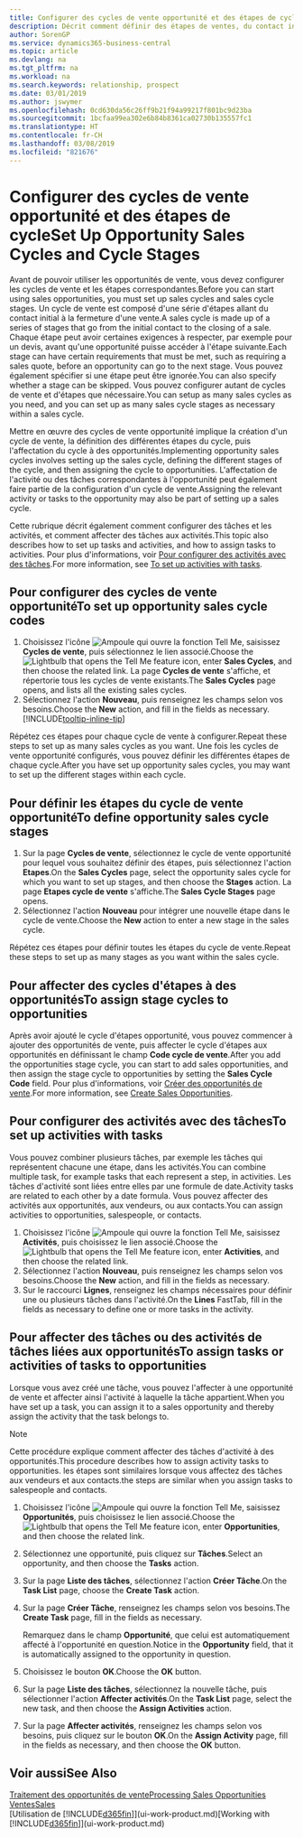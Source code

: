 ```yaml
---
title: Configurer des cycles de vente opportunité et des étapes de cycle| Microsoft Docs
description: Décrit comment définir des étapes de ventes, du contact initial à la clôture, créer un cycle de vente et l'affecter aux opportunités dans Business Central.
author: SorenGP
ms.service: dynamics365-business-central
ms.topic: article
ms.devlang: na
ms.tgt_pltfrm: na
ms.workload: na
ms.search.keywords: relationship, prospect
ms.date: 03/01/2019
ms.author: jswymer
ms.openlocfilehash: 0cd630da56c26ff9b21f94a99217f801bc9d23ba
ms.sourcegitcommit: 1bcfaa99ea302e6b84b8361ca02730b135557fc1
ms.translationtype: HT
ms.contentlocale: fr-CH
ms.lasthandoff: 03/08/2019
ms.locfileid: "821676"
---
```

# <a name="set-up-opportunity-sales-cycles-and-cycle-stages"></a><span data-ttu-id="97de9-103">Configurer des cycles de vente opportunité et des étapes de cycle</span><span class="sxs-lookup"><span data-stu-id="97de9-103">Set Up Opportunity Sales Cycles and Cycle Stages</span></span>
<span data-ttu-id="97de9-104">Avant de pouvoir utiliser les opportunités de vente, vous devez configurer les cycles de vente et les étapes correspondantes.</span><span class="sxs-lookup"><span data-stu-id="97de9-104">Before you can start using sales opportunities, you must set up sales cycles and sales cycle stages.</span></span> <span data-ttu-id="97de9-105">Un cycle de vente est composé d'une série d'étapes allant du contact initial à la fermeture d'une vente.</span><span class="sxs-lookup"><span data-stu-id="97de9-105">A sales cycle is made up of a series of stages that go from the initial contact to the closing of a sale.</span></span> <span data-ttu-id="97de9-106">Chaque étape peut avoir certaines exigences à respecter, par exemple pour un devis, avant qu'une opportunité puisse accéder à l'étape suivante.</span><span class="sxs-lookup"><span data-stu-id="97de9-106">Each stage can have certain requirements that must be met, such as requiring a sales quote, before an opportunity can go to the next stage.</span></span> <span data-ttu-id="97de9-107">Vous pouvez également spécifier si une étape peut être ignorée.</span><span class="sxs-lookup"><span data-stu-id="97de9-107">You can also specify whether a stage can be skipped.</span></span> <span data-ttu-id="97de9-108">Vous pouvez configurer autant de cycles de vente et d'étapes que nécessaire.</span><span class="sxs-lookup"><span data-stu-id="97de9-108">You can setup as many sales cycles as you need, and you can set up as many sales cycle stages as necessary within a sales cycle.</span></span>

<span data-ttu-id="97de9-109">Mettre en œuvre des cycles de vente opportunité implique la création d'un cycle de vente, la définition des différentes étapes du cycle, puis l'affectation du cycle à des opportunités.</span><span class="sxs-lookup"><span data-stu-id="97de9-109">Implementing opportunity sales cycles involves setting up the sales cycle, defining the different stages of the cycle, and then assigning the cycle to opportunities.</span></span> <span data-ttu-id="97de9-110">L'affectation de l'activité ou des tâches correspondantes à l'opportunité peut également faire partie de la configuration d'un cycle de vente.</span><span class="sxs-lookup"><span data-stu-id="97de9-110">Assigning the relevant activity or tasks to the opportunity may also be part of setting up a sales cycle.</span></span>

<span data-ttu-id="97de9-111">Cette rubrique décrit également comment configurer des tâches et les activités, et comment affecter des tâches aux activités.</span><span class="sxs-lookup"><span data-stu-id="97de9-111">This topic also describes how to set up tasks and activities, and how to assign tasks to activities.</span></span> <span data-ttu-id="97de9-112">Pour plus d'informations, voir [Pour configurer des activités avec des tâches](marketing-how-setup-opportunity-sales-cycles-stages.md#to-set-up-activities-with-tasks).</span><span class="sxs-lookup"><span data-stu-id="97de9-112">For more information, see [To set up activities with tasks](marketing-how-setup-opportunity-sales-cycles-stages.md#to-set-up-activities-with-tasks).</span></span>

## <a name="to-set-up-opportunity-sales-cycle-codes"></a><span data-ttu-id="97de9-113">Pour configurer des cycles de vente opportunité</span><span class="sxs-lookup"><span data-stu-id="97de9-113">To set up opportunity sales cycle codes</span></span>
1. <span data-ttu-id="97de9-114">Choisissez l'icône ![Ampoule qui ouvre la fonction Tell Me](media/ui-search/search_small.png "Dites-moi ce que vous voulez faire"), saisissez **Cycles de vente**, puis sélectionnez le lien associé.</span><span class="sxs-lookup"><span data-stu-id="97de9-114">Choose the ![Lightbulb that opens the Tell Me feature](media/ui-search/search_small.png "Tell me what you want to do") icon, enter **Sales Cycles**, and then choose the related link.</span></span> <span data-ttu-id="97de9-115">La page **Cycles de vente** s'affiche, et répertorie tous les cycles de vente existants.</span><span class="sxs-lookup"><span data-stu-id="97de9-115">The **Sales Cycles** page opens, and lists all the existing sales cycles.</span></span>
2. <span data-ttu-id="97de9-116">Sélectionnez l'action **Nouveau**, puis renseignez les champs selon vos besoins.</span><span class="sxs-lookup"><span data-stu-id="97de9-116">Choose the **New** action, and fill in the fields as necessary.</span></span> [!INCLUDE[tooltip-inline-tip](includes/tooltip-inline-tip_md.md)]

<span data-ttu-id="97de9-117">Répétez ces étapes pour chaque cycle de vente à configurer.</span><span class="sxs-lookup"><span data-stu-id="97de9-117">Repeat these steps to set up as many sales cycles as you want.</span></span> <span data-ttu-id="97de9-118">Une fois les cycles de vente opportunité configurés, vous pouvez définir les différentes étapes de chaque cycle.</span><span class="sxs-lookup"><span data-stu-id="97de9-118">After you have set up opportunity sales cycles, you may want to set up the different stages within each cycle.</span></span>

## <a name="to-define-opportunity-sales-cycle-stages"></a><span data-ttu-id="97de9-119">Pour définir les étapes du cycle de vente opportunité</span><span class="sxs-lookup"><span data-stu-id="97de9-119">To define opportunity sales cycle stages</span></span>
1. <span data-ttu-id="97de9-120">Sur la page **Cycles de vente**, sélectionnez le cycle de vente opportunité pour lequel vous souhaitez définir des étapes, puis sélectionnez l'action **Etapes**.</span><span class="sxs-lookup"><span data-stu-id="97de9-120">On the **Sales Cycles** page, select the opportunity sales cycle for which you want to set up stages, and then choose the **Stages** action.</span></span> <span data-ttu-id="97de9-121">La page **Etapes cycle de vente** s'affiche.</span><span class="sxs-lookup"><span data-stu-id="97de9-121">The **Sales Cycle Stages** page opens.</span></span>
2. <span data-ttu-id="97de9-122">Sélectionnez l'action **Nouveau** pour intégrer une nouvelle étape dans le cycle de vente.</span><span class="sxs-lookup"><span data-stu-id="97de9-122">Choose the **New** action to enter a new stage in the sales cycle.</span></span>

<span data-ttu-id="97de9-123">Répétez ces étapes pour définir toutes les étapes du cycle de vente.</span><span class="sxs-lookup"><span data-stu-id="97de9-123">Repeat these steps to set up as many stages as you want within the sales cycle.</span></span>

## <a name="to-assign-stage-cycles-to-opportunities"></a><span data-ttu-id="97de9-124">Pour affecter des cycles d'étapes à des opportunités</span><span class="sxs-lookup"><span data-stu-id="97de9-124">To assign stage cycles to opportunities</span></span>
<span data-ttu-id="97de9-125">Après avoir ajouté le cycle d'étapes opportunité, vous pouvez commencer à ajouter des opportunités de vente, puis affecter le cycle d'étapes aux opportunités en définissant le champ **Code cycle de vente**.</span><span class="sxs-lookup"><span data-stu-id="97de9-125">After you add the opportunities stage cycle, you can start to add sales opportunities, and then assign the stage cycle to opportunities by setting the **Sales Cycle Code** field.</span></span> <span data-ttu-id="97de9-126">Pour plus d'informations, voir [Créer des opportunités de vente](marketing-how-create-opportunities.md).</span><span class="sxs-lookup"><span data-stu-id="97de9-126">For more information, see [Create Sales Opportunities](marketing-how-create-opportunities.md).</span></span>

## <a name="to-set-up-activities-with-tasks"></a><span data-ttu-id="97de9-127">Pour configurer des activités avec des tâches</span><span class="sxs-lookup"><span data-stu-id="97de9-127">To set up activities with tasks</span></span>
<span data-ttu-id="97de9-128">Vous pouvez combiner plusieurs tâches, par exemple les tâches qui représentent chacune une étape, dans les activités.</span><span class="sxs-lookup"><span data-stu-id="97de9-128">You can combine multiple task, for example tasks that each represent a step, in activities.</span></span> <span data-ttu-id="97de9-129">Les tâches d'activité sont liées entre elles par une formule de date.</span><span class="sxs-lookup"><span data-stu-id="97de9-129">Activity tasks are related to each other by a date formula.</span></span> <span data-ttu-id="97de9-130">Vous pouvez affecter des activités aux opportunités, aux vendeurs, ou aux contacts.</span><span class="sxs-lookup"><span data-stu-id="97de9-130">You can assign activities to opportunities, salespeople, or contacts.</span></span>

1. <span data-ttu-id="97de9-131">Choisissez l'icône ![Ampoule qui ouvre la fonction Tell Me](media/ui-search/search_small.png "Dites-moi ce que vous voulez faire"), saisissez **Activités**, puis choisissez le lien associé.</span><span class="sxs-lookup"><span data-stu-id="97de9-131">Choose the ![Lightbulb that opens the Tell Me feature](media/ui-search/search_small.png "Tell me what you want to do") icon, enter **Activities**, and then choose the related link.</span></span>
2. <span data-ttu-id="97de9-132">Sélectionnez l'action **Nouveau**, puis renseignez les champs selon vos besoins.</span><span class="sxs-lookup"><span data-stu-id="97de9-132">Choose the **New** action, and fill in the fields as necessary.</span></span>
3. <span data-ttu-id="97de9-133">Sur le raccourci **Lignes**, renseignez les champs nécessaires pour définir une ou plusieurs tâches dans l'activité.</span><span class="sxs-lookup"><span data-stu-id="97de9-133">On the **Lines** FastTab, fill in the fields as necessary to define one or more tasks in the activity.</span></span>

## <a name="to-assign-tasks-or-activities-of-tasks-to-opportunities"></a><span data-ttu-id="97de9-134">Pour affecter des tâches ou des activités de tâches liées aux opportunités</span><span class="sxs-lookup"><span data-stu-id="97de9-134">To assign tasks or activities of tasks to opportunities</span></span>
<span data-ttu-id="97de9-135">Lorsque vous avez créé une tâche, vous pouvez l'affecter à une opportunité de vente et affecter ainsi l'activité à laquelle la tâche appartient.</span><span class="sxs-lookup"><span data-stu-id="97de9-135">When you have set up a task, you can assign it to a sales opportunity and thereby assign the activity that the task belongs to.</span></span>

> [!NOTE]  
>   <span data-ttu-id="97de9-136">Cette procédure explique comment affecter des tâches d'activité à des opportunités.</span><span class="sxs-lookup"><span data-stu-id="97de9-136">This procedure describes how to assign activity tasks to opportunities.</span></span> <span data-ttu-id="97de9-137">les étapes sont similaires lorsque vous affectez des tâches aux vendeurs et aux contacts.</span><span class="sxs-lookup"><span data-stu-id="97de9-137">the steps are similar when you assign tasks to salespeople and contacts.</span></span>

1. <span data-ttu-id="97de9-138">Choisissez l'icône ![Ampoule qui ouvre la fonction Tell Me](media/ui-search/search_small.png "Dites-moi ce que vous voulez faire"), saisissez **Opportunités**, puis choisissez le lien associé.</span><span class="sxs-lookup"><span data-stu-id="97de9-138">Choose the ![Lightbulb that opens the Tell Me feature](media/ui-search/search_small.png "Tell me what you want to do") icon, enter **Opportunities**, and then choose the related link.</span></span>
2. <span data-ttu-id="97de9-139">Sélectionnez une opportunité, puis cliquez sur **Tâches**.</span><span class="sxs-lookup"><span data-stu-id="97de9-139">Select an opportunity, and then choose the **Tasks** action.</span></span>
3. <span data-ttu-id="97de9-140">Sur la page **Liste des tâches**, sélectionnez l'action **Créer Tâche**.</span><span class="sxs-lookup"><span data-stu-id="97de9-140">On the **Task List** page, choose the **Create Task** action.</span></span>
4.  <span data-ttu-id="97de9-141">Sur la page **Créer Tâche**, renseignez les champs selon vos besoins.</span><span class="sxs-lookup"><span data-stu-id="97de9-141">The **Create Task** page, fill in the fields as necessary.</span></span>

    <span data-ttu-id="97de9-142">Remarquez dans le champ **Opportunité**, que celui est automatiquement affecté à l'opportunité en question.</span><span class="sxs-lookup"><span data-stu-id="97de9-142">Notice in the **Opportunity** field, that it is automatically assigned to the opportunity in question.</span></span>
5. <span data-ttu-id="97de9-143">Choisissez le bouton **OK**.</span><span class="sxs-lookup"><span data-stu-id="97de9-143">Choose the **OK** button.</span></span>
6. <span data-ttu-id="97de9-144">Sur la page **Liste des tâches**, sélectionnez la nouvelle tâche, puis sélectionner l'action **Affecter activités**.</span><span class="sxs-lookup"><span data-stu-id="97de9-144">On the **Task List** page, select the new task, and then choose the **Assign Activities** action.</span></span>
7. <span data-ttu-id="97de9-145">Sur la page **Affecter activités**, renseignez les champs selon vos besoins, puis cliquez sur le bouton **OK**.</span><span class="sxs-lookup"><span data-stu-id="97de9-145">On the **Assign Activity** page, fill in the fields as necessary, and then choose the **OK** button.</span></span>

## <a name="see-also"></a><span data-ttu-id="97de9-146">Voir aussi</span><span class="sxs-lookup"><span data-stu-id="97de9-146">See Also</span></span>
[<span data-ttu-id="97de9-147">Traitement des opportunités de vente</span><span class="sxs-lookup"><span data-stu-id="97de9-147">Processing Sales Opportunities</span></span>](marketing-processing-sales-opportunities.md)  
[<span data-ttu-id="97de9-148">Ventes</span><span class="sxs-lookup"><span data-stu-id="97de9-148">Sales</span></span>](sales-manage-sales.md)  
<span data-ttu-id="97de9-149">[Utilisation de [!INCLUDE[d365fin](includes/d365fin_md.md)]](ui-work-product.md)</span><span class="sxs-lookup"><span data-stu-id="97de9-149">[Working with [!INCLUDE[d365fin](includes/d365fin_md.md)]](ui-work-product.md)</span></span>
